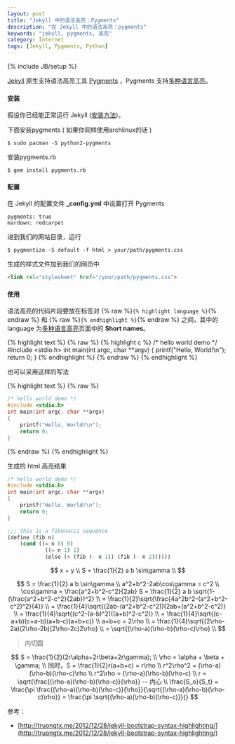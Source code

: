 ```yaml
---
layout: post
title: "Jekyll 中的语法高亮：Pygments"
description: "在 Jekyll 中的语法高亮：pygments"
keywords: "jekyll, pygments, 高亮"
category: Internet
tags: [Jekyll, Pygments, Python]
---
```

{% include JB/setup %}

[Jekyll](http://jekyllrb.com/) 原生支持语法高亮工具 [Pygments](http://pygments.org/) ，Pygments 支持[多种语言高亮](http://pygments.org/docs/lexers/)。

#### 安装

假设你已经能正常运行 Jekyll ([安装方法](/internet/2013-07/jekyll-install.html))。

下面安装pygments ( 如果你同样使用archlinux的话 )

    $ sudo pacman -S python2-pygments

<!-- more -->
安装pygments.rb

    $ gem install pygments.rb

#### 配置

在 Jekyll 的配置文件 **_config.yml** 中设置打开 Pygments

    pygments: true
    mardown: redcarpet

进到我们的网站目录，运行

    $ pygmentize -S default -f html > your/path/pygments.css

生成的样式文件加到我们的网页中

```html
<link rel="stylesheet" href="/your/path/pygments.css">
```

#### 使用

语法高亮的代码片段要放在标签对 {% raw %}`{% highlight language %}`{% endraw %} 和 {% raw %}`{% endhighlight %}`{% endraw %} 之间，其中的 language 为[多种语言高亮](http://pygments.org/docs/lexers/)页面中的 **Short names**。

{% highlight text %}
{% raw %}
{% highlight c %}
/* hello world demo */
#include <stdio.h>
int main(int argc, char **argv)
{
    printf("Hello, World!\n");
    return 0;
}
{% endhighlight %}
{% endraw %}
{% endhighlight %}

也可以采用这样的写法

{% highlight text %}
{% raw %}
```c
/* hello world demo */
#include <stdio.h>
int main(int argc, char **argv)
{
    printf("Hello, World!\n");
    return 0;
}
```
{% endraw %}
{% endhighlight %}

生成的 html 高亮结果

```c
/* hello world demo */
#include <stdio.h>
int main(int argc, char **argv)
{
    printf("Hello, World!\n");
    return 0;
}
```

```lisp
;;; this is a fibonacci sequence
(define (fib n)
    (cond ((= n 0) 0)
            ((= n 1) 1)
            (else (+ (fib (- n 1)) (fib (- n 2))))))
```

$$
    x + y \\
    S = \frac{1}{2} a b \sin\gamma \\
$$

$$
    S = \frac{1}{2} a b \sin\gamma \\
    a^2+b^2-2ab\cos\gamma = c^2 \\
    \cos\gamma = \frac{a^2+b^2-c^2}{2ab}
    S = \frac{1}{2} a b \sqrt{1-(\frac{a^2+b^2-c^2}{2ab})^2} \\
    = \frac{1}{2}\sqrt{\frac{4a^2b^2-(a^2+b^2-c^2)^2}{4}} \\
    = \frac{1}{4}\sqrt{(2ab-(a^2+b^2-c^2))(2ab+(a^2+b^2-c^2)} \\
    = \frac{1}{4}\sqrt{(c^2-(a-b)^2)((a+b)^2-c^2)} \\
    = \frac{1}{4}\sqrt{(c-a+b)(c+a-b)(a+b-c)(a+b+c)} \\
    a+b+c = 2\rho \\
    = \frac{1}{4}\sqrt{(2\rho-2a)(2\rho-2b)(2\rho-2c)2\rho} \\
    = \sqrt{(\rho-a)(\rho-b)(\rho-c)\rho} \\
$$

> 内切圆

$$
    S = \frac{1}{2}(2r\alpha+2r\beta+2r\gamma); \\
    \rho = \alpha + \beta + \gamma; \\
    同时，S = \frac{1}{2}r(a+b+c) = r\rho \\
    r^2\rho^2 = (\rho-a)(\rho-b)(\rho-c)\rho \\
    r^2\rho = (\rho-a)(\rho-b)(\rho-c) \\
    r = \sqrt{\frac{(\rho-a)(\rho-b)(\rho-c)}{\rho}} -- 内心 \\
    \frac{S_o}{S_t} = \frac{\pi \frac{(\rho-a)(\rho-b)(\rho-c)}{\rho}}{\sqrt{(\rho-a)(\rho-b)(\rho-c)\rho}} = \frac{\pi \sqrt{(\rho-a)(\rho-b)(\rho-c)}}{}
$$

参考：

* [http://truongtx.me/2012/12/28/jekyll-bootstrap-syntax-highlighting/](http://truongtx.me/2012/12/28/jekyll-bootstrap-syntax-highlighting/)
